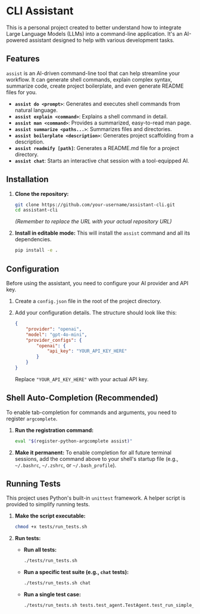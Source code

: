 # CLI Assistant

This is a personal project created to better understand how to integrate Large Language Models (LLMs) into a command-line application. It's an AI-powered assistant designed to help with various development tasks.

## Features

`assist` is an AI-driven command-line tool that can help streamline your workflow. It can generate shell commands, explain complex syntax, summarize code, create project boilerplate, and even generate README files for you.

- **`assist do <prompt>`**: Generates and executes shell commands from natural language.
- **`assist explain <command>`**: Explains a shell command in detail.
- **`assist man <command>`**: Provides a summarized, easy-to-read man page.
- **`assist summarize <paths...>`**: Summarizes files and directories.
- **`assist boilerplate <description>`**: Generates project scaffolding from a description.
- **`assist readmify [path]`**: Generates a README.md file for a project directory.
- **`assist chat`**: Starts an interactive chat session with a tool-equipped AI.

## Installation

1.  **Clone the repository:**
    ```bash
    git clone https://github.com/your-username/assistant-cli.git
    cd assistant-cli
    ```
    *(Remember to replace the URL with your actual repository URL)*

2.  **Install in editable mode:**
    This will install the `assist` command and all its dependencies.
    ```bash
    pip install -e .
    ```

## Configuration

Before using the assistant, you need to configure your AI provider and API key.

1.  Create a `config.json` file in the root of the project directory.
2.  Add your configuration details. The structure should look like this:

    ```json
    {
        "provider": "openai",
        "model": "gpt-4o-mini",
        "provider_configs": {
            "openai": {
                "api_key": "YOUR_API_KEY_HERE"
            }
        }
    }
    ```
    Replace `"YOUR_API_KEY_HERE"` with your actual API key.

## Shell Auto-Completion (Recommended)

To enable tab-completion for commands and arguments, you need to register `argcomplete`.

1.  **Run the registration command:**
    ```bash
    eval "$(register-python-argcomplete assist)"
    ```

2.  **Make it permanent:**
    To enable completion for all future terminal sessions, add the command above to your shell's startup file (e.g., `~/.bashrc`, `~/.zshrc`, or `~/.bash_profile`).

## Running Tests

This project uses Python's built-in `unittest` framework. A helper script is provided to simplify running tests.

1.  **Make the script executable:**
    ```bash
    chmod +x tests/run_tests.sh
    ```

2.  **Run tests:**

    - **Run all tests:**
      ```bash
      ./tests/run_tests.sh
      ```

    - **Run a specific test suite (e.g., `chat` tests):**
      ```bash
      ./tests/run_tests.sh chat
      ```

    - **Run a single test case:**
      ```bash
      ./tests/run_tests.sh tests.test_agent.TestAgent.test_run_simple_completion
      ```
